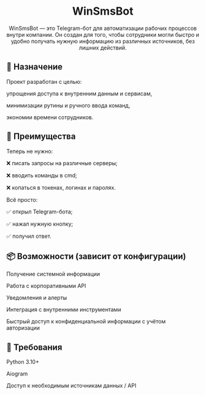 <h1 align="center">WinSmsBot</h1> 
<p align="center">
  WinSmsBot — это Telegram-бот для автоматизации рабочих процессов внутри компании. Он создан для того, чтобы сотрудники могли быстро и удобно получать нужную информацию из различных источников, без лишних действий.
</p>



## 🔧 Назначение
Проект разработан с целью:

упрощения доступа к внутренним данным и сервисам,

минимизации рутины и ручного ввода команд,

экономии времени сотрудников.

## 🚀 Преимущества
Теперь не нужно:

❌ писать запросы на различные серверы;

❌ вводить команды в cmd;

❌ копаться в токенах, логинах и паролях.

Всё просто:

✅ открыл Telegram-бота;

✅ нажал нужную кнопку;

✅ получил ответ.

## 📦 Возможности (зависит от конфигурации)
Получение системной информации

Работа с корпоративными API

Уведомления и алерты

Интеграция с внутренними инструментами

Быстрый доступ к конфиденциальной информации с учётом авторизации


## 📌 Требования
Python 3.10+

Aiogram 

Доступ к необходимым источникам данных / API
